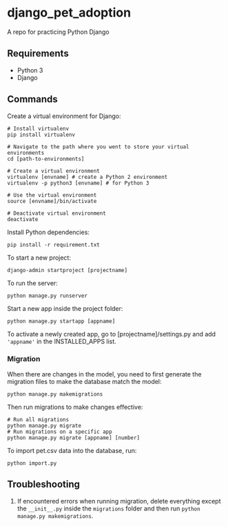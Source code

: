 # django_pet_adoption

A repo for practicing Python Django

## Requirements
- Python 3
- Django

## Commands
Create a virtual environment for Django:
```
# Install virtualenv
pip install virtualenv

# Navigate to the path where you went to store your virtual environments
cd [path-to-environments]

# Create a virtual environment
virtualenv [envname] # create a Python 2 environment
virtualenv -p python3 [envname] # for Python 3

# Use the virtual environment
source [envname]/bin/activate

# Deactivate virtual environment
deactivate
```

Install Python dependencies:
```
pip install -r requirement.txt
```

To start a new project:
```
django-admin startproject [projectname]
```

To run the server:
```
python manage.py runserver
```

Start a new app inside the project folder:
```
python manage.py startapp [appname]
```

To activate a newly created app, go to [projectname]/settings.py and add `'appname'` in the INSTALLED_APPS list.

### Migration
When there are changes in the model, you need to first generate the migration files to make the database match the model:
```
python manage.py makemigrations
```
Then run migrations to make changes effective:
```
# Run all migrations
python manage.py migrate
# Run migrations on a specific app
python manage.py migrate [appname] [number]
```
To import pet.csv data into the database, run:
```
python import.py
```

## Troubleshooting
1. If encountered errors when running migration, delete everything except the `__init__.py` inside the `migrations` folder and then run `python manage.py makemigrations`.
